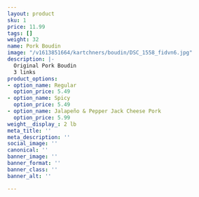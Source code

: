 ```yaml
---
layout: product
sku: 1
price: 11.99
tags: []
weight: 32
name: Pork Boudin
image: "/v1613851664/kartchners/boudin/DSC_1558_fidvn6.jpg"
description: |-
  Original Pork Boudin
  3 links
product_options:
- option_name: Regular
  option_price: 5.49
- option_name: Spicy
  option_price: 5.49
- option_name: Jalapeño & Pepper Jack Cheese Pork
  option_price: 5.99
weight__display_: 2 lb
meta_title: ''
meta_description: ''
social_image: ''
canonical: ''
banner_image: ''
banner_format: ''
banner_class: ''
banner_alt: ''

---
```

